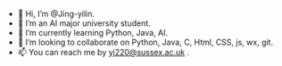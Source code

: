 - 👋 Hi, I’m @Jing-yilin.
- 👀 I’m an AI major university student.
- 🌱 I’m currently learning Python, Java, AI.
- 💞️ I’m looking to collaborate on Python, Java, C, Html, CSS, js, wx, git.
- 📫 You can reach me by yj220@sussex.ac.uk .

<!---
Jing-yilin/Jing-yilin is a ✨ special ✨ repository because its `README.md` (this file) appears on your GitHub profile.
You can click the Preview link to take a look at your changes.
--->
